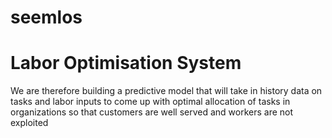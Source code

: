 # seemlos
# Labor Optimisation System
We are therefore building a predictive model that will take in history data on tasks and labor inputs to come up with optimal allocation of tasks in organizations so that customers are well served and workers are not exploited
